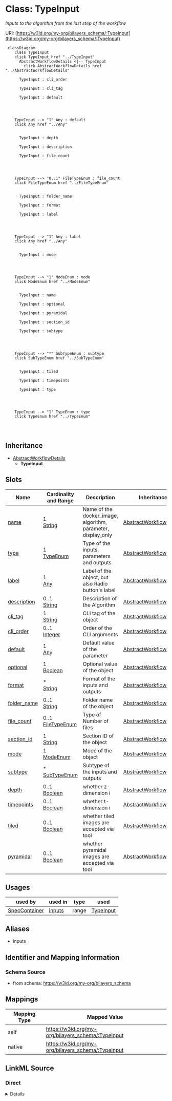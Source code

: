 

# Class: TypeInput


_Inputs to the algorithm from the last step of the workflow_





URI: [https://w3id.org/my-org/bilayers_schema/:TypeInput](https://w3id.org/my-org/bilayers_schema/:TypeInput)






```mermaid
 classDiagram
    class TypeInput
    click TypeInput href "../TypeInput"
      AbstractWorkflowDetails <|-- TypeInput
        click AbstractWorkflowDetails href "../AbstractWorkflowDetails"
      
      TypeInput : cli_order
        
      TypeInput : cli_tag
        
      TypeInput : default
        
          
    
    
    TypeInput --> "1" Any : default
    click Any href "../Any"

        
      TypeInput : depth
        
      TypeInput : description
        
      TypeInput : file_count
        
          
    
    
    TypeInput --> "0..1" FileTypeEnum : file_count
    click FileTypeEnum href "../FileTypeEnum"

        
      TypeInput : folder_name
        
      TypeInput : format
        
      TypeInput : label
        
          
    
    
    TypeInput --> "1" Any : label
    click Any href "../Any"

        
      TypeInput : mode
        
          
    
    
    TypeInput --> "1" ModeEnum : mode
    click ModeEnum href "../ModeEnum"

        
      TypeInput : name
        
      TypeInput : optional
        
      TypeInput : pyramidal
        
      TypeInput : section_id
        
      TypeInput : subtype
        
          
    
    
    TypeInput --> "*" SubTypeEnum : subtype
    click SubTypeEnum href "../SubTypeEnum"

        
      TypeInput : tiled
        
      TypeInput : timepoints
        
      TypeInput : type
        
          
    
    
    TypeInput --> "1" TypeEnum : type
    click TypeEnum href "../TypeEnum"

        
      
```





## Inheritance
* [AbstractWorkflowDetails](AbstractWorkflowDetails.md)
    * **TypeInput**



## Slots

| Name | Cardinality and Range | Description | Inheritance |
| ---  | --- | --- | --- |
| [name](name.md) | 1 <br/> [String](String.md) | Name of the docker_image, algorithm, parameter, display_only | [AbstractWorkflowDetails](AbstractWorkflowDetails.md) |
| [type](type.md) | 1 <br/> [TypeEnum](TypeEnum.md) | Type of the inputs, parameters and outputs | [AbstractWorkflowDetails](AbstractWorkflowDetails.md) |
| [label](label.md) | 1 <br/> [Any](Any.md) | Label of the object, but also Radio button's label | [AbstractWorkflowDetails](AbstractWorkflowDetails.md) |
| [description](description.md) | 0..1 <br/> [String](String.md) | Description of the Algorithm | [AbstractWorkflowDetails](AbstractWorkflowDetails.md) |
| [cli_tag](cli_tag.md) | 1 <br/> [String](String.md) | CLI tag of the object | [AbstractWorkflowDetails](AbstractWorkflowDetails.md) |
| [cli_order](cli_order.md) | 0..1 <br/> [Integer](Integer.md) | Order of the CLI arguments | [AbstractWorkflowDetails](AbstractWorkflowDetails.md) |
| [default](default.md) | 1 <br/> [Any](Any.md) | Default value of the parameter | [AbstractWorkflowDetails](AbstractWorkflowDetails.md) |
| [optional](optional.md) | 1 <br/> [Boolean](Boolean.md) | Optional value of the object | [AbstractWorkflowDetails](AbstractWorkflowDetails.md) |
| [format](format.md) | * <br/> [String](String.md) | Format of the inputs and outputs | [AbstractWorkflowDetails](AbstractWorkflowDetails.md) |
| [folder_name](folder_name.md) | 0..1 <br/> [String](String.md) | Folder name of the object | [AbstractWorkflowDetails](AbstractWorkflowDetails.md) |
| [file_count](file_count.md) | 0..1 <br/> [FileTypeEnum](FileTypeEnum.md) | Type of Number of files | [AbstractWorkflowDetails](AbstractWorkflowDetails.md) |
| [section_id](section_id.md) | 1 <br/> [String](String.md) | Section ID of the object | [AbstractWorkflowDetails](AbstractWorkflowDetails.md) |
| [mode](mode.md) | 1 <br/> [ModeEnum](ModeEnum.md) | Mode of the object | [AbstractWorkflowDetails](AbstractWorkflowDetails.md) |
| [subtype](subtype.md) | * <br/> [SubTypeEnum](SubTypeEnum.md) | Subtype of the inputs and outputs | [AbstractWorkflowDetails](AbstractWorkflowDetails.md) |
| [depth](depth.md) | 0..1 <br/> [Boolean](Boolean.md) | whether z-dimension i | [AbstractWorkflowDetails](AbstractWorkflowDetails.md) |
| [timepoints](timepoints.md) | 0..1 <br/> [Boolean](Boolean.md) | whether t-dimension i | [AbstractWorkflowDetails](AbstractWorkflowDetails.md) |
| [tiled](tiled.md) | 0..1 <br/> [Boolean](Boolean.md) | whether tiled images are accepted via tool | [AbstractWorkflowDetails](AbstractWorkflowDetails.md) |
| [pyramidal](pyramidal.md) | 0..1 <br/> [Boolean](Boolean.md) | whether pyramidal images are accepted via tool | [AbstractWorkflowDetails](AbstractWorkflowDetails.md) |





## Usages

| used by | used in | type | used |
| ---  | --- | --- | --- |
| [SpecContainer](SpecContainer.md) | [inputs](inputs.md) | range | [TypeInput](TypeInput.md) |




## Aliases


* inputs



## Identifier and Mapping Information







### Schema Source


* from schema: https://w3id.org/my-org/bilayers_schema




## Mappings

| Mapping Type | Mapped Value |
| ---  | ---  |
| self | https://w3id.org/my-org/bilayers_schema/:TypeInput |
| native | https://w3id.org/my-org/bilayers_schema/:TypeInput |







## LinkML Source

<!-- TODO: investigate https://stackoverflow.com/questions/37606292/how-to-create-tabbed-code-blocks-in-mkdocs-or-sphinx -->

### Direct

<details>
```yaml
name: TypeInput
description: Inputs to the algorithm from the last step of the workflow
from_schema: https://w3id.org/my-org/bilayers_schema
aliases:
- inputs
is_a: AbstractWorkflowDetails
rules:
- preconditions:
    slot_conditions:
      type:
        name: type
        equals_string: image
  postconditions:
    slot_conditions:
      subtype:
        name: subtype
        required: true
      depth:
        name: depth
        required: true
      timepoints:
        name: timepoints
        required: true
      tiled:
        name: tiled
        required: true
      pyramidal:
        name: pyramidal
        required: true
  description: Extra flags needed iff type is image

```
</details>

### Induced

<details>
```yaml
name: TypeInput
description: Inputs to the algorithm from the last step of the workflow
from_schema: https://w3id.org/my-org/bilayers_schema
aliases:
- inputs
is_a: AbstractWorkflowDetails
attributes:
  name:
    name: name
    description: Name of the docker_image, algorithm, parameter, display_only
    from_schema: https://w3id.org/my-org/bilayers_schema
    rank: 1000
    alias: name
    owner: TypeInput
    domain_of:
    - AbstractWorkflowDetails
    - AbstractUserInterface
    - ExecFunction
    - DockerImage
    - TypeCitations
    range: string
    required: true
  type:
    name: type
    description: Type of the inputs, parameters and outputs
    from_schema: https://w3id.org/my-org/bilayers_schema
    rank: 1000
    alias: type
    owner: TypeInput
    domain_of:
    - AbstractWorkflowDetails
    - AbstractUserInterface
    range: TypeEnum
    required: true
  label:
    name: label
    description: Label of the object, but also Radio button's label
    from_schema: https://w3id.org/my-org/bilayers_schema
    rank: 1000
    alias: label
    owner: TypeInput
    domain_of:
    - AbstractWorkflowDetails
    - AbstractUserInterface
    - RadioOptions
    range: Any
    required: true
  description:
    name: description
    description: Description of the Algorithm
    from_schema: https://w3id.org/my-org/bilayers_schema
    rank: 1000
    alias: description
    owner: TypeInput
    domain_of:
    - AbstractWorkflowDetails
    - AbstractUserInterface
    - TypeCitations
    range: string
  cli_tag:
    name: cli_tag
    description: CLI tag of the object
    from_schema: https://w3id.org/my-org/bilayers_schema
    rank: 1000
    alias: cli_tag
    owner: TypeInput
    domain_of:
    - AbstractWorkflowDetails
    - TypeParameter
    - HiddenArgs
    range: string
    required: true
  cli_order:
    name: cli_order
    description: Order of the CLI arguments
    from_schema: https://w3id.org/my-org/bilayers_schema
    rank: 1000
    alias: cli_order
    owner: TypeInput
    domain_of:
    - AbstractWorkflowDetails
    - TypeParameter
    - HiddenArgs
    range: integer
    required: false
  default:
    name: default
    description: Default value of the parameter
    from_schema: https://w3id.org/my-org/bilayers_schema
    rank: 1000
    alias: default
    owner: TypeInput
    domain_of:
    - AbstractWorkflowDetails
    - TypeParameter
    - TypeDisplayOnly
    range: Any
    required: true
  optional:
    name: optional
    description: Optional value of the object
    from_schema: https://w3id.org/my-org/bilayers_schema
    rank: 1000
    alias: optional
    owner: TypeInput
    domain_of:
    - AbstractWorkflowDetails
    - AbstractUserInterface
    range: boolean
    required: true
  format:
    name: format
    description: Format of the inputs and outputs
    from_schema: https://w3id.org/my-org/bilayers_schema
    rank: 1000
    alias: format
    owner: TypeInput
    domain_of:
    - AbstractWorkflowDetails
    range: string
    multivalued: true
  folder_name:
    name: folder_name
    description: Folder name of the object
    from_schema: https://w3id.org/my-org/bilayers_schema
    rank: 1000
    alias: folder_name
    owner: TypeInput
    domain_of:
    - AbstractWorkflowDetails
    range: string
    required: false
  file_count:
    name: file_count
    description: Type of Number of files
    from_schema: https://w3id.org/my-org/bilayers_schema
    rank: 1000
    alias: file_count
    owner: TypeInput
    domain_of:
    - AbstractWorkflowDetails
    range: FileTypeEnum
    required: false
  section_id:
    name: section_id
    description: Section ID of the object
    from_schema: https://w3id.org/my-org/bilayers_schema
    rank: 1000
    alias: section_id
    owner: TypeInput
    domain_of:
    - AbstractWorkflowDetails
    - AbstractUserInterface
    range: string
    required: true
  mode:
    name: mode
    description: Mode of the object
    from_schema: https://w3id.org/my-org/bilayers_schema
    rank: 1000
    alias: mode
    owner: TypeInput
    domain_of:
    - AbstractWorkflowDetails
    - AbstractUserInterface
    range: ModeEnum
    required: true
  subtype:
    name: subtype
    description: Subtype of the inputs and outputs
    from_schema: https://w3id.org/my-org/bilayers_schema
    rank: 1000
    alias: subtype
    owner: TypeInput
    domain_of:
    - AbstractWorkflowDetails
    range: SubTypeEnum
    multivalued: true
  depth:
    name: depth
    description: whether z-dimension i.e. depth is accepted via tool
    from_schema: https://w3id.org/my-org/bilayers_schema
    rank: 1000
    alias: depth
    owner: TypeInput
    domain_of:
    - AbstractWorkflowDetails
    range: boolean
  timepoints:
    name: timepoints
    description: whether t-dimension i.e. timepoints are accepted via tool
    from_schema: https://w3id.org/my-org/bilayers_schema
    rank: 1000
    alias: timepoints
    owner: TypeInput
    domain_of:
    - AbstractWorkflowDetails
    range: boolean
  tiled:
    name: tiled
    description: whether tiled images are accepted via tool
    from_schema: https://w3id.org/my-org/bilayers_schema
    rank: 1000
    alias: tiled
    owner: TypeInput
    domain_of:
    - AbstractWorkflowDetails
    range: boolean
  pyramidal:
    name: pyramidal
    description: whether pyramidal images are accepted via tool
    from_schema: https://w3id.org/my-org/bilayers_schema
    rank: 1000
    alias: pyramidal
    owner: TypeInput
    domain_of:
    - AbstractWorkflowDetails
    range: boolean
rules:
- preconditions:
    slot_conditions:
      type:
        name: type
        equals_string: image
  postconditions:
    slot_conditions:
      subtype:
        name: subtype
        required: true
      depth:
        name: depth
        required: true
      timepoints:
        name: timepoints
        required: true
      tiled:
        name: tiled
        required: true
      pyramidal:
        name: pyramidal
        required: true
  description: Extra flags needed iff type is image

```
</details>